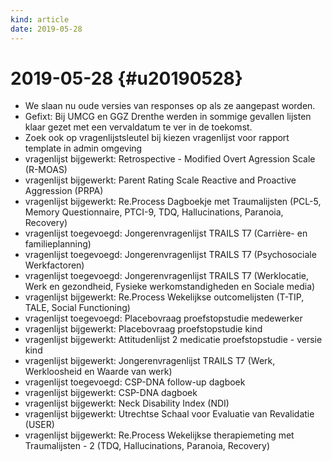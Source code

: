 ```yaml
---
kind: article
date: 2019-05-28
---
```


# 2019-05-28 {#u20190528}

* We slaan nu oude versies van responses op als ze aangepast worden.
* Gefixt: Bij UMCG en GGZ Drenthe werden in sommige gevallen lijsten klaar gezet met een vervaldatum te ver in de toekomst.
* Zoek ook op vragenlijstsleutel bij kiezen vragenlijst voor rapport template in admin omgeving
* vragenlijst bijgewerkt: Retrospective - Modified Overt Agression Scale (R-MOAS)
* vragenlijst bijgewerkt: Parent Rating Scale Reactive and Proactive Aggression (PRPA)
* vragenlijst bijgewerkt: Re.Process Dagboekje met Traumalijsten (PCL-5, Memory Questionnaire, PTCI-9, TDQ, Hallucinations, Paranoia, Recovery)
* vragenlijst toegevoegd: Jongerenvragenlijst TRAILS T7 (Carrière- en familieplanning)
* vragenlijst toegevoegd: Jongerenvragenlijst TRAILS T7 (Psychosociale Werkfactoren)
* vragenlijst toegevoegd: Jongerenvragenlijst TRAILS T7 (Werklocatie, Werk en gezondheid, Fysieke werkomstandigheden en Sociale media)
* vragenlijst bijgewerkt: Re.Process Wekelijkse outcomelijsten (T-TIP, TALE, Social Functioning)
* vragenlijst toegevoegd: Placebovraag proefstopstudie medewerker
* vragenlijst bijgewerkt: Placebovraag proefstopstudie kind
* vragenlijst bijgewerkt: Attitudenlijst 2 medicatie proefstopstudie - versie kind
* vragenlijst bijgewerkt: Jongerenvragenlijst TRAILS T7 (Werk, Werkloosheid en Waarde van werk)
* vragenlijst toegevoegd: CSP-DNA follow-up dagboek
* vragenlijst bijgewerkt: CSP-DNA dagboek
* vragenlijst bijgewerkt: Neck Disability Index (NDI)
* vragenlijst bijgewerkt: Utrechtse Schaal voor Evaluatie van Revalidatie (USER)
* vragenlijst bijgewerkt: Re.Process Wekelijkse therapiemeting met Traumalijsten - 2 (TDQ, Hallucinations, Paranoia, Recovery)
